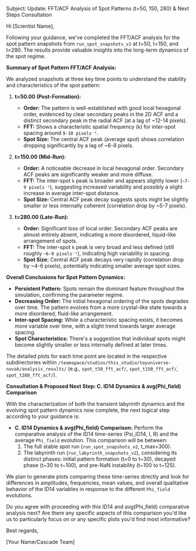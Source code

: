 Subject: Update: FFT/ACF Analysis of Spot Patterns (t=50, 150, 280) & Next Steps Consultation

Hi [Scientist Name],

Following your guidance, we've completed the FFT/ACF analysis for the spot pattern snapshots from `run_spot_snapshots_v2` at t=50, t=150, and t=280. The results provide valuable insights into the long-term dynamics of the spot regime.

**Summary of Spot Pattern FFT/ACF Analysis:**

We analyzed snapshots at three key time points to understand the stability and characteristics of the spot pattern:

1.  **t=50.00 (Post-Formation):**
    *   **Order:** The pattern is well-established with good local hexagonal order, evidenced by clear secondary peaks in the 2D ACF and a distinct secondary peak in the radial ACF (at a lag of ~12-14 pixels).
    *   **FFT:** Shows a characteristic spatial frequency (`k`) for inter-spot spacing around `9-10 pixels⁻¹`.
    *   **Spot Size:** The central ACF peak (average spot) shows correlation dropping significantly by a lag of ~6-8 pixels.

2.  **t=150.00 (Mid-Run):**
    *   **Order:** A noticeable decrease in local hexagonal order. Secondary ACF peaks are significantly weaker and more diffuse.
    *   **FFT:** The inter-spot `k` peak is broader and appears slightly lower (`~7-9 pixels⁻¹`), suggesting increased variability and possibly a slight increase in average inter-spot distance.
    *   **Spot Size:** Central ACF peak decay suggests spots might be slightly smaller or less internally coherent (correlation drop by ~5-7 pixels).

3.  **t=280.00 (Late-Run):**
    *   **Order:** Significant loss of local order. Secondary ACF peaks are almost entirely absent, indicating a more disordered, liquid-like arrangement of spots.
    *   **FFT:** The inter-spot `k` peak is very broad and less defined (still roughly `~6-9 pixels⁻¹`), indicating high variability in spacing.
    *   **Spot Size:** Central ACF peak decays very rapidly (correlation drop by ~4-6 pixels), potentially indicating smaller average spot sizes.

**Overall Conclusions for Spot Pattern Dynamics:**
*   **Persistent Pattern:** Spots remain the dominant feature throughout the simulation, confirming the parameter regime.
*   **Decreasing Order:** The initial hexagonal ordering of the spots degrades over time. The pattern evolves from a more crystal-like state towards a more disordered, fluid-like arrangement.
*   **Inter-spot Spacing:** While a characteristic spacing exists, it becomes more variable over time, with a slight trend towards larger average spacing.
*   **Spot Characteristics:** There's a suggestion that individual spots might become slightly smaller or less internally defined at later times.

The detailed plots for each time point are located in the respective subdirectories within `/teamspace/studios/this_studio/toyuniverse-novak/analysis_results/` (e.g., `spot_t50_fft_acf/`, `spot_t150_fft_acf/`, `spot_t280_fft_acf/`).

**Consultation & Proposed Next Step: C. ID14 Dynamics & avg(Phi_field) Comparison**

With the characterization of both the transient labyrinth dynamics and the evolving spot pattern dynamics now complete, the next logical step according to your guidance is:

*   **C. ID14 Dynamics & avg(Phi_field) Comparison:** Perform the comparative analysis of the ID14 time-series (Psi_ID14, I, R) and the average `Phi_field` evolution. This comparison will be between:
    1.  The full stable spot run (`run_spot_snapshots_v2`, t_max=300).
    2.  The labyrinth run (`run_labyrinth_snapshots_v2`), considering its distinct phases: initial pattern formation (t=0 to t~30), decayed phase (t~30 to t~100), and pre-NaN instability (t~100 to t~125).

We plan to generate plots comparing these time-series directly and look for differences in amplitudes, frequencies, mean values, and overall qualitative behavior of the ID14 variables in response to the different `Phi_field` evolutions.

Do you agree with proceeding with this ID14 and avg(Phi_field) comparative analysis next? Are there any specific aspects of this comparison you'd like us to particularly focus on or any specific plots you'd find most informative?

Best regards,

[Your Name/Cascade Team]
